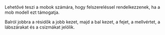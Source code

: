 Lehetővé teszi a mobok számára, hogy felszereléssel rendelkezzenek, ha a mob modell ezt támogatja.

Balról jobbra a résidők a jobb kezet, majd a bal kezet, a fejet, a mellvértet, a lábszárakat és a csizmákat jelölik.